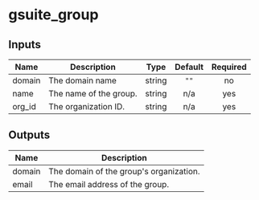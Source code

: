 # gsuite_group

[^]: (autogen_docs_start)

## Inputs

| Name | Description | Type | Default | Required |
|------|-------------|:----:|:-----:|:-----:|
| domain | The domain name | string | `""` | no |
| name | The name of the group. | string | n/a | yes |
| org\_id | The organization ID. | string | n/a | yes |

## Outputs

| Name | Description |
|------|-------------|
| domain | The domain of the group's organization. |
| email | The email address of the group. |

[^]: (autogen_docs_end)